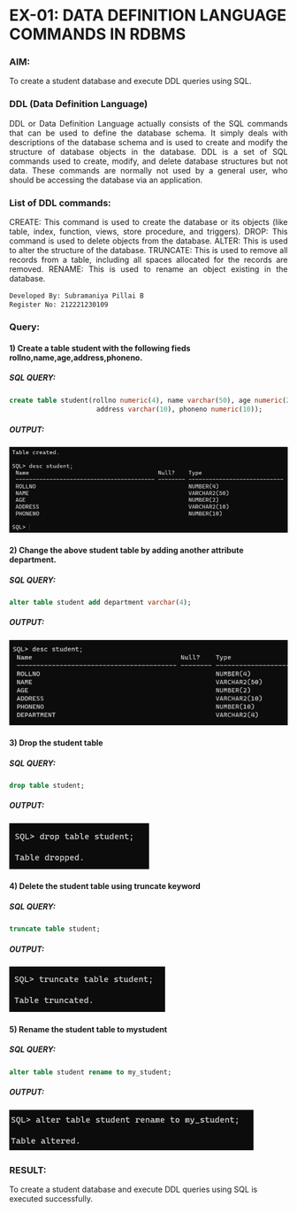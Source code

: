 # EX-01: DATA DEFINITION LANGUAGE COMMANDS IN RDBMS
### AIM:
To create a student database and execute DDL queries using SQL.
### DDL (Data Definition Language)
<div align="justify">
DDL or Data Definition Language actually consists of the SQL commands that can be used to define the database schema. It simply deals with descriptions of the database schema and is used to create and modify the structure of database objects in the database. DDL is a set of SQL commands used to create, modify, and delete database structures but not data. These commands are normally not used by a general user, who should be accessing the database via an application.
</div>  

### List of DDL commands: 
<div align="justify">
CREATE: This command is used to create the database or its objects (like table, index, function, views, store procedure, and triggers).
DROP: This command is used to delete objects from the database.
ALTER: This is used to alter the structure of the database.
TRUNCATE: This is used to remove all records from a table, including all spaces allocated for the records are removed.
RENAME: This is used to rename an object existing in the database.
</div>

```
Developed By: Subramaniya Pillai B
Register No: 212221230109
```
### Query:
#### 1) Create a table student with the following fieds rollno,name,age,address,phoneno.
##### SQL QUERY: 
```sql
create table student(rollno numeric(4), name varchar(50), age numeric(2),
                      address varchar(10), phoneno numeric(10));
```
##### OUTPUT:
![git](./02.png)
#### 2) Change the above student table by adding another attribute department.
##### SQL QUERY: 
```SQL
alter table student add department varchar(4);
```
##### OUTPUT:
![git](./01.png)

#### 3) Drop the student table
##### SQL QUERY: 
```SQL
drop table student;
```
##### OUTPUT:
![git](./03.png)

#### 4) Delete the student table using truncate keyword
##### SQL QUERY: 
```SQL
truncate table student;
```
##### OUTPUT:
![git](./04.png)
#### 5) Rename the student table to mystudent
##### SQL QUERY: 
```SQL
alter table student rename to my_student;
```
##### OUTPUT:
![git](./05.png)
### RESULT:
To create a student database and execute DDL queries using SQL is executed successfully.
